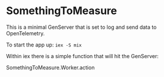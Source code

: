 # SomethingToMeasure

This is a minimal GenServer that is set to log and send data to OpenTelemetry.


To start the app up:
`iex -S mix`

Within iex there is a simple function that will hit the GenServer:

SomethingToMeasure.Worker.action